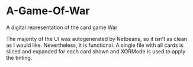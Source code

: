 # A-Game-Of-War
A digital representation of the card game War

The majority of the UI was autogenerated by Netbeans, so it isn't as clean as I would like. Nevertheless, it is functional. A single file with all cards is sliced and expanded for each card shown and XORMode is used to apply the tinting.
